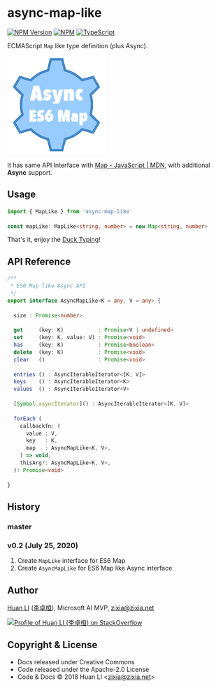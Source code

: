 # async-map-like

[![NPM Version](https://img.shields.io/npm/v/async-map-like?color=brightgreen)](https://www.npmjs.com/package/async-map-like)
[![NPM](https://github.com/huan/async-map-like/actions/workflows/npm.yml/badge.svg)](https://github.com/huan/async-map-like/actions/workflows/npm.yml)
[![TypeScript](https://img.shields.io/badge/%3C%2F%3E-TypeScript-blue.svg)](https://www.typescriptlang.org/)

ECMAScript `Map` like type definition (plus Async).

[![Async ES6 Map Like TypeScript Interface](docs/images/async-es6-map.png)](https://github.com/huan/async-map-like)

It has same API Interface with [Map - JavaScript | MDN](https://developer.mozilla.org/en-US/docs/Web/JavaScript/Reference/Global_Objects/Map "Map - JavaScript | MDN"), with additional **Async** support.

## Usage

```ts
import { MapLike } from 'async-map-like'

const mapLike: MapLike<string, number> = new Map<string, number>
```

That's it, enjoy the [Duck Typing](https://en.wikipedia.org/wiki/Duck_typing)!

## API Reference

```ts
/**
 * ES6 Map like Async API
 */
export interface AsyncMapLike<K = any, V = any> {

  size : Promise<number>

  get     (key: K)           : Promise<V | undefined>
  set     (key: K, value: V) : Promise<void>
  has     (key: K)           : Promise<boolean>
  delete  (key: K)           : Promise<void>
  clear   ()                 : Promise<void>

  entries () : AsyncIterableIterator<[K, V]>
  keys    () : AsyncIterableIterator<K>
  values  () : AsyncIterableIterator<V>

  [Symbol.asyncIterator]() : AsyncIterableIterator<[K, V]>

  forEach (
    callbackfn: (
      value : V,
      key   : K,
      map   : AsyncMapLike<K, V>,
    ) => void,
    thisArg?: AsyncMapLike<K, V>,
  ): Promise<void>

}
```
## History

### master

### v0.2 (July 25, 2020)

1. Create `MapLike` interface for ES6 Map
1. Create `AsyncMapLike` for ES6 Map like Async interface

## Author

[Huan LI](https://github.com/huan) ([李卓桓](http://linkedin.com/in/zixia)), Microsoft AI MVP, zixia@zixia.net

[![Profile of Huan LI (李卓桓) on StackOverflow](https://stackexchange.com/users/flair/265499.png)](https://stackexchange.com/users/265499)

## Copyright & License

* Docs released under Creative Commons
* Code released under the Apache-2.0 License
* Code & Docs © 2018 Huan LI \<zixia@zixia.net\>
